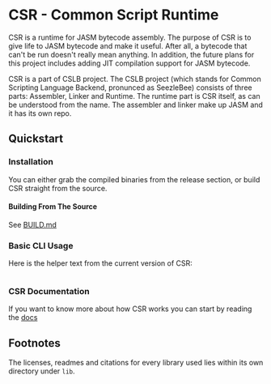 # CSR - Common Script Runtime 

CSR is a runtime for JASM bytecode assembly. The purpose of CSR is to give life to JASM bytecode and make it 
useful. After all, a bytecode that can't be run doesn't really mean anything. In addition, the future plans 
for this project includes adding JIT compilation support for JASM bytecode.

CSR is a part of CSLB project. The CSLB project (which stands for Common Scripting Language Backend, pronunced as SeezleBee)
consists of three parts: Assembler, Linker and Runtime. The runtime part is CSR itself, as can be understood from the name.
The assembler and linker make up JASM and it has its own repo.

## Quickstart

### Installation

You can either grab the compiled binaries from the release section, or build CSR straight from the source.

#### Building From The Source

See [BUILD.md](docs/BUILD.md)

### Basic CLI Usage

Here is the helper text from the current version of CSR:

```
```

### CSR Documentation 

If you want to know more about how CSR works you can start by reading the [docs](docs/DOCUMENTATION.md)

## Footnotes

The licenses, readmes and citations for every library used lies within its own directory
under `lib`.
